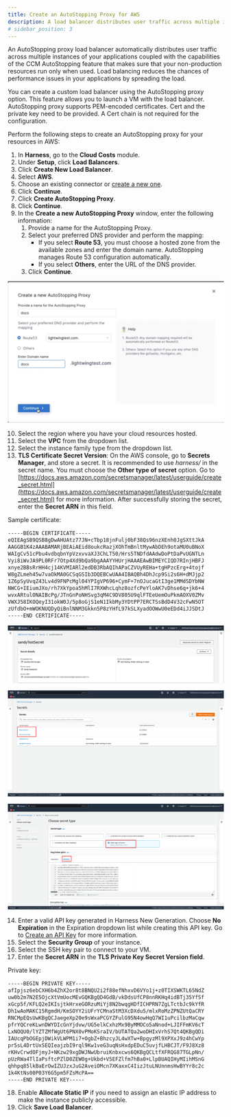 ```yaml
---
title: Create an AutoStopping Proxy for AWS
description: A load balancer distributes user traffic across multiple instances of your applications. Load balancing reduces the chances of performance issues in your applications by spreading the load.
# sidebar_position: 3
---
```



An AutoStopping proxy load balancer automatically distributes user traffic across multiple instances of your applications coupled with the capabilities of the CCM AutoStopping feature that makes sure that your non-production resources run only when used. Load balancing reduces the chances of performance issues in your applications by spreading the load.

You can create a custom load balancer using the AutoStopping proxy option. This feature allows you to launch a VM with the load balancer. AutoStopping proxy supports PEM-encoded certificates. Cert and the private key need to be provided. A Cert chain is not required for the configuration. 

Perform the following steps to create an AutoStopping proxy for your resources in AWS:


1. In **Harness**, go to the **Cloud Costs** module.
2. Under **Setup**, click **Load Balancers**.
3. Click **Create New Load Balancer**.
4. Select **AWS**.
5. Choose an existing connector or [create a new one](/docs/cloud-cost-management/2-use-cloud-cost-management/1-optimize-cloud-costs-with-intelligent-cloud-auto-stopping-rules/1-add-connectors/connect-to-an-aws-connector.md).
6. Click **Continue**.
7. Click **Create AutoStopping Proxy**. 
8. Click **Continue**.
9. In the **Create a new AutoStopping Proxy** window, enter the following information:
    1. Provide a name for the AutoStopping Proxy.
    2. Select your preferred DNS provider and perform the mapping:
        *  If you select **Route 53**, you must choose a hosted zone from the available zones and enter the domain name. AutoStopping manages Route 53 configuration automatically. 
        * If you select **Others**, enter the URL of the DNS provider.
    3. Click **Continue**.

    

![](./static/aws-autoproxy-lb.png)


10.  Select the region where you have your cloud resources hosted.
11.  Select the **VPC** from the dropdown list.
12.  Select the instance family type from the dropdown list.
13.  **TLS Certificate Secret Version**: On the AWS console, go to **Secrets Manager**, and store a secret. It is recommended to use _harness/_ in the secret name. You must choose the **Other type of secret** option. Go to [https://docs.aws.amazon.com/secretsmanager/latest/userguide/create_secret.html](https://docs.aws.amazon.com/secretsmanager/latest/userguide/create_secret.html) for more information. After successfully storing the secret, enter the **Secret ARN** in this field. 

  Sample certificate:


```
-----BEGIN CERTIFICATE-----
eQIEAgSB9QSB8gDwAHUAtz77JN+cTbp18jnFulj0bF38Qs96nzXEnh0JgSXttJkA
AAGGB1K4zAAABAMARjBEAiAEid8oukcRazjXOhTmBnltMywAbDEh9otaMU0uBNoX
WAIgCv51cPbu4vdbqbnYpVzxvvaXJ3ChLT50/Hrs5TNDfdAAdwDoPtDaPvUGNTLn
Vyi8iWvJA9PL0RFr7Otp4Xd9bQa9bgAAAYYHUrjHAAAEAwBIMEYCIQD7RInjHBFJ
xnye2BBsRrHH4cj14KVMIARl2edDB3RbAQIhAPaCZVUyREHa+tgHPzcErg+4tojf
W8gZLmeh45w7vaOkMA0GCSqGSIb3DQEBCwUAA4IBAQBh4DhJcp9Si2s6H+dMJjp2
1Z6pSyUvqZ43Lv4d9FNPcMgl04YPIgVP696+CymF+7nOJucaGtI3ge1MMdSDYbNW
NWCG+IEiumJXo/rh7XkYpoa5hMlI7RXWhcLqhz8ozfcPeYloAK7vDhse6q+jk6+4
wvxARtulONAIBcPg/JTnGnPoNHSvg3qM4C9DV805U9qlFTEeUemOuPkmAOXV0ZMv
VWXJ58IKOQeyI31okW0J/5p8oGjS1eN1IkbMy3YDtPP7ERCTSsBdD4V32cFwN5OT
zUfdbO+mWOKNUQDyQiBnlNNM3Gkkn5P8zYHfL97kSLXyadOOWwU0eEDd4iJJSDtJ
-----END CERTIFICATE-----

```


![](./static/aws-autoproxy-secrets-manager.png)

![](./static/secret-name-convention-aws.png)


![](./static/secret-creation-aws.png)



14.   Enter a valid API key generated in Harness New Generation. Choose **No Expiration** in the Expiration dropdown list while creating this API key. Go to [Create an API Key](/docs/platform/16_APIs/api-quickstart.md) for more information.
15.   Select the **Security Group** of your instance.
16.   Select the SSH key pair to connect to your VM.
17.   Enter the **Secret ARN** in the **TLS Private Key Secret Version field**.

  Private key:


```
-----BEGIN PRIVATE KEY-----
afIpjsz6ebCXH6b4ZhX2or8t8BNQU2i2f88efNhxvD6VYo1j+z0TIXSWKTL65NdZ
uw0b2m7N2E5OjcXtVmUocMEvGQKBgQD4GdB/vkDdsUfCP8nnRKHq4idBTj35YfSf
xGcp5f/KFLQ2eIKIsjtkHrxeGORzuMiYj8N2bwqgHDfICHPRN7ZgLTctbJc9kYfR
Dh1wAoMAKC15RgmdH/KmSOYY2iUFrYCMnaStM3XcDXdu5/mlxRoMzZPNZUtQaCRY
RNCMpEQsUwKBgQCJaegeXp20e9sWxaPCGYZFulG95N4owHqQ7WI1uPcilbzMaCqw
pfrYQCreKLwnDWYDIcGnYjdvw/UG5elkCxhzMx9ByMMOCo5aNnod+LJIFFmKV6cT
LxNOQU0/lYZTZMfWgUt6PNX0vPMoKSraIV/bUTATQa2woDHIxVrhS7Qt4QKBgQDi
IAUcqPbOGEpjDWikVLWPM1i7+OgbZ+BhzcyJL4wXTw+BpgyzMl9XPXxJ9z4hCwYp
pr5sL4DrtUxSEQIeajzbI9rql9Kw1veG3uqNsHxdpEDuC5uvjfLHBCJT/F9J8Xz8
rKHvCrwdOFjmyJ+NKzw29xgDWJNwUbruiKnbxcws6QKBgQCLtfXFRQG87TGLpNn/
pUzRWa4TlIaPsftcPZlD0ZEW0g+Ukbd+V5EFZlfm7hBa0+LlpBUAQIHyMIihMSnG
qhhpq85lkBaErOwIZUJzxJuG2AveiOMcn7XKaxxC4IizJtuLNUnnmsHwBYYr8c2c
1k4KtNs00P03Y6G5pm5FZsMcPA==
-----END PRIVATE KEY-----
```



18.   Enable **Allocate Static IP** if you need to assign an elastic IP address to make the instance publicly accessible.
19.   Click **Save Load Balancer**.